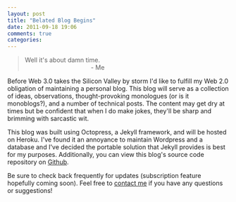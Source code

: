 ```yaml
---
layout: post
title: "Belated Blog Begins"
date: 2011-09-18 19:06
comments: true
categories:
---
```


> Well it's about damn time.  
> &nbsp;&nbsp;&nbsp;&nbsp;&nbsp;&nbsp;&nbsp;&nbsp;&nbsp;&nbsp;&nbsp;&nbsp;&nbsp;&nbsp;&nbsp;&nbsp;&nbsp;&nbsp;&nbsp;&nbsp;&nbsp;&nbsp;&nbsp;&nbsp;&nbsp;&nbsp;&nbsp;&nbsp;&nbsp;&nbsp;&nbsp;&nbsp;&nbsp;&nbsp;&nbsp;&nbsp;&nbsp;&nbsp;- Me

Before Web 3.0 takes the Silicon Valley by storm I'd like to fulfill my Web 2.0 obligation of maintaining a personal blog. This blog will serve as a collection of ideas, observations, thought-provoking monologues (or is it monoblogs?), and a number of technical posts. The content may get dry at times but be confident that when I do make jokes, they'll be sharp and brimming with sarcastic wit.

This blog was built using Octopress, a Jekyll framework, and will be hosted on Heroku. I've found it an annoyance to maintain Wordpress and a database and I've decided the portable solution that Jekyll provides is best for my purposes. Additionally, you can view this blog's source code repository on [Github](https://github.com/peterfschaadt/my-blog).

Be sure to check back frequently for updates (subscription feature hopefully coming soon). Feel free to [contact me](/contact) if you have any questions or suggestions!
